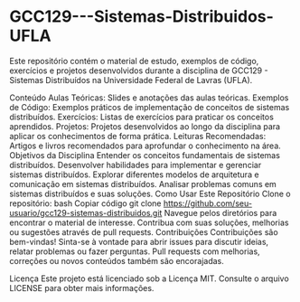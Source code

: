 # GCC129---Sistemas-Distribuidos-UFLA

Este repositório contém o material de estudo, exemplos de código, exercícios e projetos desenvolvidos durante a disciplina de GCC129 - Sistemas Distribuídos na Universidade Federal de Lavras (UFLA).

Conteúdo
Aulas Teóricas: Slides e anotações das aulas teóricas.
Exemplos de Código: Exemplos práticos de implementação de conceitos de sistemas distribuídos.
Exercícios: Listas de exercícios para praticar os conceitos aprendidos.
Projetos: Projetos desenvolvidos ao longo da disciplina para aplicar os conhecimentos de forma prática.
Leituras Recomendadas: Artigos e livros recomendados para aprofundar o conhecimento na área.
Objetivos da Disciplina
Entender os conceitos fundamentais de sistemas distribuídos.
Desenvolver habilidades para implementar e gerenciar sistemas distribuídos.
Explorar diferentes modelos de arquitetura e comunicação em sistemas distribuídos.
Analisar problemas comuns em sistemas distribuídos e suas soluções.
Como Usar Este Repositório
Clone o repositório:
bash
Copiar código
git clone https://github.com/seu-usuario/gcc129-sistemas-distribuidos.git
Navegue pelos diretórios para encontrar o material de interesse.
Contribua com suas soluções, melhorias ou sugestões através de pull requests.
Contribuições
Contribuições são bem-vindas! Sinta-se à vontade para abrir issues para discutir ideias, relatar problemas ou fazer perguntas. Pull requests com melhorias, correções ou novos conteúdos também são encorajadas.

Licença
Este projeto está licenciado sob a Licença MIT. Consulte o arquivo LICENSE para obter mais informações.


